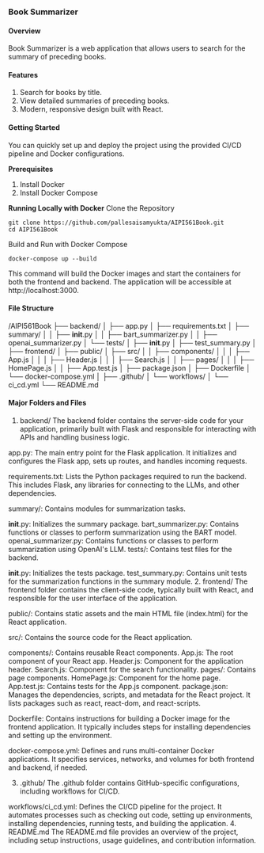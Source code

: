 ### Book Summarizer
#### Overview
Book Summarizer is a web application that allows users to search for the summary of preceding books.

#### Features
1. Search for books by title.
2. View detailed summaries of preceding books.
3. Modern, responsive design built with React.

#### Getting Started
You can quickly set up and deploy the project using the provided CI/CD pipeline and Docker configurations.

**Prerequisites**
1. Install Docker
2. Install Docker Compose
   
**Running Locally with Docker**
Clone the Repository
```
git clone https://github.com/pallesaisamyukta/AIPI561Book.git
cd AIPI561Book
```
Build and Run with Docker Compose
```
docker-compose up --build
```
This command will build the Docker images and start the containers for both the frontend and backend. The application will be accessible at http://localhost:3000.


#### File Structure
/AIPI561Book
├── backend/
│   ├── app.py
│   ├── requirements.txt
│   ├── summary/
│   │   ├── __init__.py
│   │   ├── bart_summarizer.py
│   │   ├── openai_summarizer.py
│   └── tests/
│       ├── __init__.py
│       ├── test_summary.py
│
├── frontend/
│   ├── public/
│   ├── src/
│   │   ├── components/
│   │   │   ├── App.js
│   │   │   ├── Header.js
│   │   │   ├── Search.js
│   │   ├── pages/
│   │   │   ├── HomePage.js
│   │   ├── App.test.js
│   ├── package.json
│   ├── Dockerfile
│   └── docker-compose.yml
│
├── .github/
│   └── workflows/
│       └── ci_cd.yml
└── README.md

#### Major Folders and Files
1. backend/
The backend folder contains the server-side code for your application, primarily built with Flask and responsible for interacting with APIs and handling business logic.

app.py: The main entry point for the Flask application. It initializes and configures the Flask app, sets up routes, and handles incoming requests.

requirements.txt: Lists the Python packages required to run the backend. This includes Flask, any libraries for connecting to the LLMs, and other dependencies.

summary/: Contains modules for summarization tasks.

__init__.py: Initializes the summary package.
bart_summarizer.py: Contains functions or classes to perform summarization using the BART model.
openai_summarizer.py: Contains functions or classes to perform summarization using OpenAI's LLM.
tests/: Contains test files for the backend.

__init__.py: Initializes the tests package.
test_summary.py: Contains unit tests for the summarization functions in the summary module.
2. frontend/
The frontend folder contains the client-side code, typically built with React, and responsible for the user interface of the application.

public/: Contains static assets and the main HTML file (index.html) for the React application.

src/: Contains the source code for the React application.

components/: Contains reusable React components.
App.js: The root component of your React app.
Header.js: Component for the application header.
Search.js: Component for the search functionality.
pages/: Contains page components.
HomePage.js: Component for the home page.
App.test.js: Contains tests for the App.js component.
package.json: Manages the dependencies, scripts, and metadata for the React project. It lists packages such as react, react-dom, and react-scripts.

Dockerfile: Contains instructions for building a Docker image for the frontend application. It typically includes steps for installing dependencies and setting up the environment.

docker-compose.yml: Defines and runs multi-container Docker applications. It specifies services, networks, and volumes for both frontend and backend, if needed.

3. .github/
The .github folder contains GitHub-specific configurations, including workflows for CI/CD.

workflows/ci_cd.yml: Defines the CI/CD pipeline for the project. It automates processes such as checking out code, setting up environments, installing dependencies, running tests, and building the application.
4. README.md
The README.md file provides an overview of the project, including setup instructions, usage guidelines, and contribution information.
